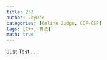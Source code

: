 ```yaml
---
title: 233
author: JoyDee
categories: [Online Judge, CCF-CSP]
tags: [C++, 算法]
math: true
---
```


Just Test.....